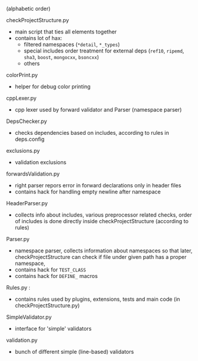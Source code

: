 (alphabetic order)

checkProjectStructure.py 
 - main script that ties all elements together
 - contains lot of hax:
   * filtered namespaces (`*detail`, `*_types`)
   * special includes order treatment for external deps (`ref10`, `ripemd`, `sha3`, `boost`, `mongocxx`, `bsoncxx`)
   * others

colorPrint.py 
 - helper for debug color printing

cppLexer.py
 - cpp lexer used by forward validator and Parser (namespace parser)

DepsChecker.py
 - checks dependencies based on includes, according to rules in deps.config

exclusions.py 
 - validation exclusions

forwardsValidation.py 
 - right parser repors error in forward declarations only in header files
 - contains hack for handling empty newline after namespace

HeaderParser.py 
 - collects info about includes, various preprocessor related checks, order of includes is done directly inside checkProjectStructure (according to rules)

Parser.py
 - namespace parser, collects information about namespaces so that later, checkProjectStructure can check if file under given path has a proper namespace,
 - contains hack for `TEST_CLASS`
 - contains hack for `DEFINE_` macros

Rules.py :
 - contains rules used by plugins, extensions, tests and main code (in checkProjectStructure.py)

SimpleValidator.py 
 - interface for 'simple' validators

validation.py 
 - bunch of different simple (line-based) validators

